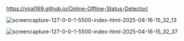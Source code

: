 https://viral169.github.io/Online-Offline-Status-Detector/

![screencapture-127-0-0-1-5500-index-html-2025-04-16-15_32_13](https://github.com/user-attachments/assets/5aaf6d13-769c-45f9-8b00-c622abc2c44b)

![screencapture-127-0-0-1-5500-index-html-2025-04-16-15_32_37](https://github.com/user-attachments/assets/c4199ad8-974a-40ad-af05-cf5750108feb)
